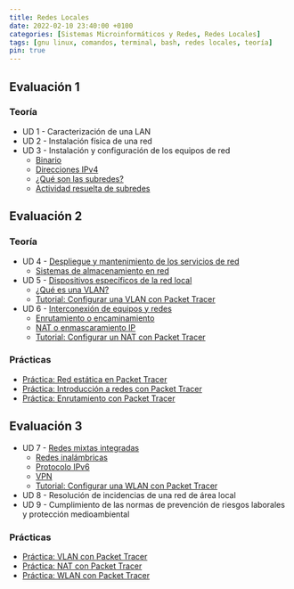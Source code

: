 ```yaml
---
title: Redes Locales
date: 2022-02-10 23:40:00 +0100
categories: [Sistemas Microinformáticos y Redes, Redes Locales]
tags: [gnu linux, comandos, terminal, bash, redes locales, teoría]
pin: true
---
```


<!--<style>
  .post h1, .post-content h2, .post-content h3, .post-content h4{
    color: #6a040f;
  }
</style>-->

## Evaluación 1

### Teoría

- UD 1 - Caracterización de una LAN
- UD 2 - Instalación física de una red
- UD 3 - Instalación y configuración de los equipos de red
    - [Binario](/posts/binario/)
    - [Direcciones IPv4](/posts/direcciones-ipv4/)
    - [¿Qué son las subredes?](/posts/subredes/)
    - [Actividad resuelta de subredes](/posts/actividad-resuelta-subredes/)

## Evaluación 2

### Teoría

- UD 4 - [Despliegue y mantenimiento de los servicios de red](/posts/despliegue-mantenimiento-de-los-servicios-de-red/)
    - [Sistemas de almacenamiento en red](/posts/teoria-sistemas-de-almacenamiento-en-red/)
- UD 5 - [Dispositivos específicos de la red local](/posts/dispositivos-especificos-de-la-red-local/)
    - [¿Qué es una VLAN?](/posts/vlan/)
    - [Tutorial: Configurar una VLAN con Packet Tracer](/posts/tutorial-vlan-packet-tracer)
- UD 6 - [Interconexión de equipos y redes](/posts/interconexion-de-equipos-y-redes/)
    - [Enrutamiento o encaminamiento](/posts/enrutamiento/)
    - [NAT o enmascaramiento IP](/posts/nat/)
    - [Tutorial: Configurar un NAT con Packet Tracer](/posts/tutorial-nat-packet-tracer)

### Prácticas

- [Práctica: Red estática en Packet Tracer](/posts/practica-packet-tracer-red-estatica/)
- [Práctica: Introducción a redes con Packet Tracer](/posts/practica-introduccion-packet-tracer/)
- [Práctica: Enrutamiento con Packet Tracer](/posts/practica-enrutamiento-con-packet-tracer)

## Evaluación 3

- UD 7 - [Redes mixtas integradas](/posts/redes-mixtas-integradas/)
    - [Redes inalámbricas](/posts/redes-inalambricas/)
    - [Protocolo IPv6](/posts/protocolo-ipv6/)
    - [VPN](/posts/vpn/)
    - [Tutorial: Configurar una WLAN con Packet Tracer](/posts/tutorial-wlan-packet-tracer)
- UD 8 - Resolución de incidencias de una red de área local
- UD 9 - Cumplimiento de las normas de prevención de riesgos laborales y protección medioambiental

### Prácticas

- [Práctica: VLAN con Packet Tracer](/posts/practica-vlan-packet-tracer)
- [Práctica: NAT con Packet Tracer](/posts/practica-nat-packet-tracer)
- [Práctica: WLAN con Packet Tracer](/posts/practica-wlan-packet-tracer)

